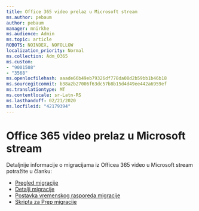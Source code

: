 ```yaml
---
title: Office 365 video prelaz u Microsoft stream
ms.author: pebaum
author: pebaum
manager: mnirkhe
ms.audience: Admin
ms.topic: article
ROBOTS: NOINDEX, NOFOLLOW
localization_priority: Normal
ms.collection: Adm_O365
ms.custom:
- "9001508"
- "3568"
ms.openlocfilehash: aaade66b49eb79326df778da08d2b59bb1b46b18
ms.sourcegitcommit: b38a2b27006f63dc57b8b15d4d49ee442a6959ef
ms.translationtype: MT
ms.contentlocale: sr-Latn-RS
ms.lasthandoff: 02/21/2020
ms.locfileid: "42179394"
---
```

# <a name="office-365-video-transition-to-microsoft-stream"></a>Office 365 video prelaz u Microsoft stream

Detaljnije informacije o migracijama iz Officea 365 video u Microsoft stream potražite u članku:

- [Pregled migracije](https://docs.microsoft.com/en-us/stream/migrate-from-office-365)
- [Detalji migracije](https://docs.microsoft.com/en-us/stream/migration-experience)
- [Postavka vremenskog rasporeda migracije](https://docs.microsoft.com/en-us/stream/migration-o365video-timing-setting)
- [Skripta za Prep migracije](https://docs.microsoft.com/en-us/stream/migration-o365video-prep)
